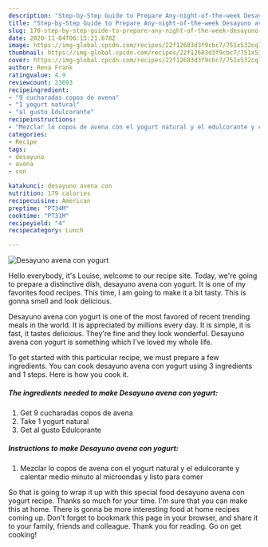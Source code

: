 ```yaml
---
description: "Step-by-Step Guide to Prepare Any-night-of-the-week Desayuno avena con yogurt"
title: "Step-by-Step Guide to Prepare Any-night-of-the-week Desayuno avena con yogurt"
slug: 170-step-by-step-guide-to-prepare-any-night-of-the-week-desayuno-avena-con-yogurt
date: 2020-11-04T06:15:21.678Z
image: https://img-global.cpcdn.com/recipes/22f12683d3f9cbc7/751x532cq70/desayuno-avena-con-yogurt-foto-principal.jpg
thumbnail: https://img-global.cpcdn.com/recipes/22f12683d3f9cbc7/751x532cq70/desayuno-avena-con-yogurt-foto-principal.jpg
cover: https://img-global.cpcdn.com/recipes/22f12683d3f9cbc7/751x532cq70/desayuno-avena-con-yogurt-foto-principal.jpg
author: Rena Frank
ratingvalue: 4.9
reviewcount: 23693
recipeingredient:
- "9 cucharadas copos de avena"
- "1 yogurt natural"
- "al gusto Edulcorante"
recipeinstructions:
- "Mezclar lo copos de avena con el yogurt natural y el edulcorante y calentar medio minuto al microondas y listo para comer"
categories:
- Recipe
tags:
- desayuno
- avena
- con

katakunci: desayuno avena con 
nutrition: 179 calories
recipecuisine: American
preptime: "PT34M"
cooktime: "PT31M"
recipeyield: "4"
recipecategory: Lunch

---
```



![Desayuno avena con yogurt](https://img-global.cpcdn.com/recipes/22f12683d3f9cbc7/751x532cq70/desayuno-avena-con-yogurt-foto-principal.jpg)

Hello everybody, it's Louise, welcome to our recipe site. Today, we're going to prepare a distinctive dish, desayuno avena con yogurt. It is one of my favorites food recipes. This time, I am going to make it a bit tasty. This is gonna smell and look delicious.



Desayuno avena con yogurt is one of the most favored of recent trending meals in the world. It is appreciated by millions every day. It is simple, it is fast, it tastes delicious. They're fine and they look wonderful. Desayuno avena con yogurt is something which I've loved my whole life.


To get started with this particular recipe, we must prepare a few ingredients. You can cook desayuno avena con yogurt using 3 ingredients and 1 steps. Here is how you cook it.

<!--inarticleads1-->

##### The ingredients needed to make Desayuno avena con yogurt:

1. Get 9 cucharadas copos de avena
1. Take 1 yogurt natural
1. Get al gusto Edulcorante




<!--inarticleads2-->

##### Instructions to make Desayuno avena con yogurt:

1. Mezclar lo copos de avena con el yogurt natural y el edulcorante y calentar medio minuto al microondas y listo para comer




So that is going to wrap it up with this special food desayuno avena con yogurt recipe. Thanks so much for your time. I'm sure that you can make this at home. There is gonna be more interesting food at home recipes coming up. Don't forget to bookmark this page in your browser, and share it to your family, friends and colleague. Thank you for reading. Go on get cooking!
